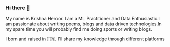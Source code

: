 ### Hi there 👋

My name is Krishna Heroor. I am a ML Practitioner and Data Enthusiastic.I am passionate about writing poems, blogs 
and data driven technologies.In my spare time you will probably find me doing sports or writing blogs.

I born and raised in 🇮🇳. I'll share my knowledge through different platforms


